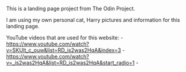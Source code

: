 This is a landing page project from The Odin Project.

I am using my own personal cat, Harry pictures and information for this landing page. 

YouTube videos that are used for this website:
        - https://www.youtube.com/watch?v=SKUlt_c_ouw&list=RD_is2was2HqA&index=3
        - https://www.youtube.com/watch?v=_is2was2HqA&list=RD_is2was2HqA&start_radio=1
        - 

